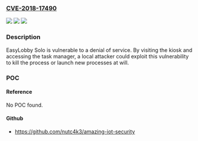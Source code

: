 ### [CVE-2018-17490](https://cve.mitre.org/cgi-bin/cvename.cgi?name=CVE-2018-17490)
![](https://img.shields.io/static/v1?label=Product&message=EasyLobby%20Solo&color=blue)
![](https://img.shields.io/static/v1?label=Version&message=n%2Fa&color=blue)
![](https://img.shields.io/static/v1?label=Vulnerability&message=Denial%20of%20Service&color=brighgreen)

### Description

EasyLobby Solo is vulnerable to a denial of service. By visiting the kiosk and accessing the task manager, a local attacker could exploit this vulnerability to kill the process or launch new processes at will.

### POC

#### Reference
No POC found.

#### Github
- https://github.com/nutc4k3/amazing-iot-security

